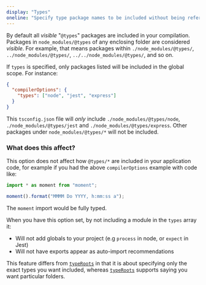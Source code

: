 ```yaml
---
display: "Types"
oneline: "Specify type package names to be included without being referenced in a source file."
---
```


By default all _visible_ "`@types`" packages are included in your compilation.
Packages in `node_modules/@types` of any enclosing folder are considered _visible_.
For example, that means packages within `./node_modules/@types/`, `../node_modules/@types/`, `../../node_modules/@types/`, and so on.

If `types` is specified, only packages listed will be included in the global scope. For instance:

```json tsconfig
{
  "compilerOptions": {
    "types": ["node", "jest", "express"]
  }
}
```

This `tsconfig.json` file will _only_ include `./node_modules/@types/node`, `./node_modules/@types/jest` and `./node_modules/@types/express`.
Other packages under `node_modules/@types/*` will not be included.

### What does this affect?

This option does not affect how `@types/*` are included in your application code, for example if you had the above `compilerOptions` example with code like:

```ts
import * as moment from "moment";

moment().format("MMMM Do YYYY, h:mm:ss a");
```

The `moment` import would be fully typed.

When you have this option set, by not including a module in the `types` array it:

- Will not add globals to your project (e.g `process` in node, or `expect` in Jest)
- Will not have exports appear as auto-import recommendations

This feature differs from [`typeRoots`](#typeRoots) in that it is about specifying only the exact types you want included, whereas [`typeRoots`](#typeRoots) supports saying you want particular folders.
